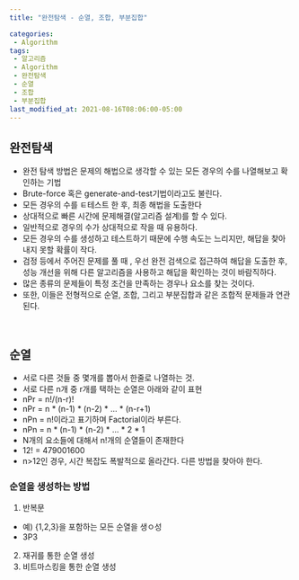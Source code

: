 ```yaml
---
title: "완전탐색 - 순열, 조합, 부분집합"

categories:
 - Algorithm
tags:
 - 알고리즘
 - Algorithm
 - 완전탐색
 - 순열
 - 조합
 - 부분집합
last_modified_at: 2021-08-16T08:06:00-05:00
---
```

## 완전탐색
 - 완전 탐색 방법은 문제의 해법으로 생각할 수 있는 모든 경우의 수를 나열해보고 확인하는 기법
 - Brute-force 혹은 generate-and-test기법이라고도 불린다.
 - 모든 경우의 수를 ㅌ테스트 한 후, 최종 해법을 도출한다
 - 상대적으로 빠른 시간에 문제해결(알고리즘 설계)를 할 수 있다.
 - 일반적으로 경우의 수가 상대적으로 작을 때 유용하다.
 - 모든 경우의 수를 생성하고 테스트하기 때문에 수행 속도는 느리지만, 해답을 찾아내지 못할 확률이 작다.
 - 검정 등에서 주어진 문제를 풀 때 , 우선 완전 검색으로 접근하여 해답을 도출한 후, 성능 개선을 위해 다른 알고리즘을 사용하고 해답을 확인하는 것이 바람직하다.
 - 많은 종류의 문제들이 특정 조건을 만족하는 경우나 요소를 찾는 것이다.
 - 또한, 이들은 전형적으로 순열, 조합, 그리고 부분집합과 같은 조합적 문제들과 연관된다.
<br/>

## 순열
 - 서로 다른 것들 중 몇개를 뽑아서 한줄로 나열하는 것.
 - 서로 다른 n개 중 r개를 택하는 순열은 아래와 같이 표현
 - nPr = n!/(n-r)!
 - nPr = n * (n-1) * (n-2) * ... * (n-r+1)
 - nPn = n!이라고 표기하며 Factorial이라 부른다.
 - nPn = n * (n-1) * (n-2) * ... * 2 * 1
 - N개의 요소들에 대해서 n!개의 순열들이 존재한다
 - 12! = 479001600
 - n>12인 경우, 시간 복잡도 폭발적으로 올라간다. 다른 방법을 찾아야 한다.

### 순열을 생성하는 방법
 1. 반복문
 - 예) {1,2,3}을 포함하는 모든 순열을 생ㅇ성
 - 3P3

 2. 재귀를 통한 순열 생성
 3. 비트마스킹을 통한 순열 생성
